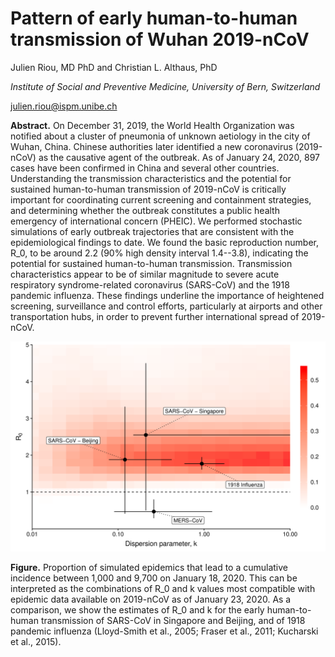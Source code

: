 # Pattern of early human-to-human transmission of Wuhan 2019-nCoV

Julien Riou, MD PhD and Christian L. Althaus, PhD

*Institute of Social and Preventive Medicine, University of Bern, Switzerland*

julien.riou@ispm.unibe.ch

**Abstract.** On December 31, 2019, the World Health Organization was notified about a cluster of pneumonia of unknown aetiology in the city of Wuhan, China. Chinese authorities later identified a new coronavirus (2019-nCoV) as the causative agent of the outbreak. As of January 24, 2020, 897 cases have been confirmed in China and several other countries. Understanding the transmission characteristics and the potential for sustained human-to-human transmission of 2019-nCoV is critically important for coordinating current screening and containment strategies, and determining whether the outbreak constitutes a public health emergency of international concern (PHEIC). We performed stochastic simulations of early outbreak trajectories that are consistent with the epidemiological findings to date. We found the basic reproduction number, R_0, to be around 2.2 (90% high density interval 1.4--3.8), indicating the potential for sustained human-to-human transmission. Transmission characteristics appear to be of similar magnitude to severe acute respiratory syndrome-related coronavirus (SARS-CoV) and the 1918 pandemic influenza. These findings underline the importance of heightened screening, surveillance and control efforts, particularly at airports and other transportation hubs, in order to prevent further international spread of 2019-nCoV.

![](figure/fig_comb.png)

**Figure.** Proportion of simulated epidemics that lead to a cumulative incidence
 between 1,000 and 9,700 on January 18, 2020. This can be interpreted
 as the combinations of R_0 and k values most compatible with 
epidemic data available on 2019-nCoV as of January 23, 2020. 
As a comparison, we show the estimates of R_0 and k for the 
early human-to-human transmission of SARS-CoV in Singapore and 
Beijing, and of 1918 pandemic influenza (Lloyd-Smith et al., 2005; 
Fraser et al., 2011; Kucharski et al., 2015).

